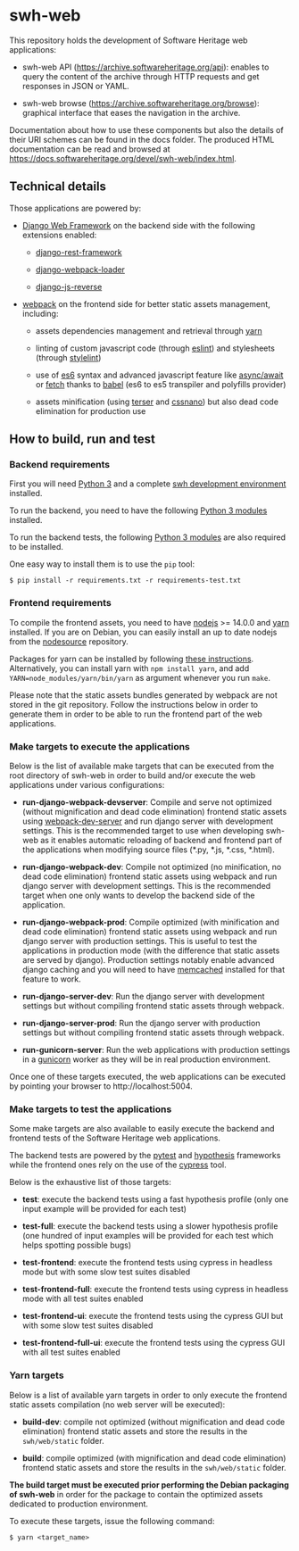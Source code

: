 # swh-web

This repository holds the development of Software Heritage web applications:

* swh-web API (https://archive.softwareheritage.org/api): enables to query the
  content of the archive through HTTP requests and get responses in JSON or
  YAML.

* swh-web browse (https://archive.softwareheritage.org/browse): graphical
  interface that eases the navigation in the archive.

Documentation about how to use these components but also the details of their
URI schemes can be found in the docs folder. The produced HTML documentation
can be read and browsed at
https://docs.softwareheritage.org/devel/swh-web/index.html.

## Technical details

Those applications are powered by:

  * [Django Web Framework](https://www.djangoproject.com/) on the backend side
    with the following extensions enabled:

    * [django-rest-framework](http://www.django-rest-framework.org/)

    * [django-webpack-loader](https://github.com/owais/django-webpack-loader)

    * [django-js-reverse](http://django-js-reverse.readthedocs.io/en/latest/)

  * [webpack](https://webpack.js.org/) on the frontend side for better static
    assets management, including:

    * assets dependencies management and retrieval through
      [yarn](https://yarnpkg.com/en/)

    * linting of custom javascript code (through [eslint](https://eslint.org/))
      and stylesheets (through [stylelint](https://stylelint.io/))

    * use of [es6](http://es6-features.org) syntax and advanced javascript
      feature like [async/await](https://javascript.info/async-await) or
      [fetch](https://developer.mozilla.org/en-US/docs/Web/API/Fetch_API)
      thanks to [babel](https://babeljs.io/) (es6 to es5 transpiler and
      polyfills provider)

    * assets minification (using [terser](https://github.com/terser-js/terser)
      and [cssnano](http://cssnano.co/)) but also dead code elimination for
      production use


## How to build, run and test

### Backend requirements

First you will need [Python 3](https://www.python.org) and a complete [swh
development
environment](https://gitlab.softwareheritage.org/swh/devel/swh-environment)
installed.

To run the backend, you need to have the following [Python 3 modules](https://gitlab.softwareheritage.org/swh/devel/swh-web/-/blob/master/requirements.txt)
installed.

To run the backend tests, the following [Python 3
modules](https://gitlab.softwareheritage.org/swh/devel/swh-web/-/blob/master/requirements-test.txt)
are also required to be installed.

One easy way to install them is to use the `pip` tool:
```
$ pip install -r requirements.txt -r requirements-test.txt
```

### Frontend requirements

To compile the frontend assets, you need to have
[nodejs](https://nodejs.org/en/) >= 14.0.0 and [yarn](https://yarnpkg.com/en/)
installed. If you are on Debian, you can easily install an up to date nodejs
from the
[nodesource](https://github.com/nodesource/distributions/blob/master/README.md)
repository.

Packages for yarn can be installed by following [these
instructions](https://yarnpkg.com/en/docs/install#debian-stable).
Alternatively, you can install yarn with `npm install yarn`, and add
`YARN=node_modules/yarn/bin/yarn` as argument whenever you run `make`.

Please note that the static assets bundles generated by webpack are not stored
in the git repository. Follow the instructions below in order to generate them
in order to be able to run the frontend part of the web applications.

### Make targets to execute the applications

Below is the list of available make targets that can be executed from the root
directory of swh-web in order to build and/or execute the web applications
under various configurations:

* **run-django-webpack-devserver**: Compile and serve not optimized (without
  mignification and dead code elimination) frontend static assets using
  [webpack-dev-server](https://github.com/webpack/webpack-dev-server) and run
  django server with development settings. This is the recommended target to
  use when developing swh-web as it enables automatic reloading of backend and
  frontend part of the applications when modifying source files (*.py, *.js,
  *.css, *.html).

* **run-django-webpack-dev**: Compile not optimized (no minification, no dead
  code elimination) frontend static assets using webpack and run django server
  with development settings. This is the recommended target when one only wants
  to develop the backend side of the application.

* **run-django-webpack-prod**: Compile optimized (with minification and dead
  code elimination) frontend static assets using webpack and run django server
  with production settings. This is useful to test the applications in
  production mode (with the difference that static assets are served by
  django). Production settings notably enable advanced django caching and you
  will need to have [memcached](https://memcached.org/) installed for that
  feature to work.

* **run-django-server-dev**: Run the django server with development settings
  but without compiling frontend static assets through webpack.

* **run-django-server-prod**: Run the django server with production settings
  but without compiling frontend static assets through webpack.

* **run-gunicorn-server**: Run the web applications with production settings in
  a [gunicorn](http://gunicorn.org/) worker as they will be in real production
  environment.

Once one of these targets executed, the web applications can be executed by
pointing your browser to http://localhost:5004.

### Make targets to test the applications

Some make targets are also available to easily execute the backend and frontend
tests of the Software Heritage web applications.

The backend tests are powered by the
[pytest](https://docs.pytest.org/en/latest/) and
[hypothesis](https://hypothesis.readthedocs.io/en/latest/) frameworks while the
frontend ones rely on the use of the [cypress](https://www.cypress.io/) tool.

Below is the exhaustive list of those targets:

* **test**: execute the backend tests using a fast hypothesis profile (only one
  input example will be provided for each test)

* **test-full**: execute the backend tests using a slower hypothesis profile
  (one hundred of input examples will be provided for each test which helps
  spotting possible bugs)

* **test-frontend**: execute the frontend tests using cypress in headless mode
  but with some slow test suites disabled

* **test-frontend-full**: execute the frontend tests using cypress in headless
  mode with all test suites enabled

* **test-frontend-ui**: execute the frontend tests using the cypress GUI but
  with some slow test suites disabled

* **test-frontend-full-ui**: execute the frontend tests using the cypress GUI
  with all test suites enabled

### Yarn targets

Below is a list of available yarn targets in order to only execute the frontend
static assets compilation (no web server will be executed):

* **build-dev**: compile not optimized (without mignification and dead code
  elimination) frontend static assets and store the results in the
  `swh/web/static` folder.

* **build**: compile optimized (with mignification and dead code elimination)
  frontend static assets and store the results in the `swh/web/static` folder.

**The build target must be executed prior performing the Debian packaging of
swh-web** in order for the package to contain the optimized assets dedicated to
production environment.

To execute these targets, issue the following command:

```
$ yarn <target_name>
```
